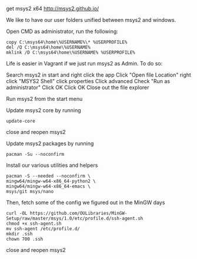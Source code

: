 get msys2 x64
http://msys2.github.io/

We like to have our user folders unified between msys2 and windows.

Open CMD as administrator, run the following:
```
copy C:\msys64\home\%USERNAME%\* %USERPROFILE%
del /Q C:\msys64\home\%USERNAME%
mklink /D C:\msys64\home\%USERNAME% %USERPROFILE%
```

Life is easier in Vagrant if we just run msys2 as Admin.  To do so:

Search msys2 in start and right click the app
Click "Open file Location"
right click "MSYS2 Shell"
click properties
Click advanced
Check "Run as administrator"
Click OK
Click OK
Close out the file explorer

Run msys2 from the start menu

Update msys2 core by running
```
update-core
```
close and reopen msys2

Update msys2 packages by running
```
pacman -Su --noconfirm
```
Install our various utilities and helpers
```
pacman -S --needed --noconfirm \
mingw64/mingw-w64-x86_64-python2 \
mingw64/mingw-w64-x86_64-emacs \
msys/git msys/nano
```
Then, fetch some of the config we figured out in the MinGW days
```
curl -OL https://github.com/OULibraries/MinGW-Setup/raw/master/msys/1.0/etc/profile.d/ssh-agent.sh
chmod +x ssh-agent.sh
mv ssh-agent /etc/profile.d/
mkdir .ssh
chown 700 .ssh
```

close and reopen msys2
